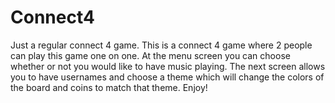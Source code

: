 # Connect4
Just a regular connect 4 game. This is a connect 4 game where 2 people can play this game one on one. At the menu screen you can choose whether or not
you would like to have music playing. The next screen allows you to have usernames and choose a theme which will change the colors
of the board and coins to match that theme. Enjoy!
